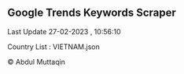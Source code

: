 

## Google Trends Keywords Scraper 
 
Last Update 27-02-2023 , 10:56:10

Country List :
VIETNAM.json



© Abdul Muttaqin 
